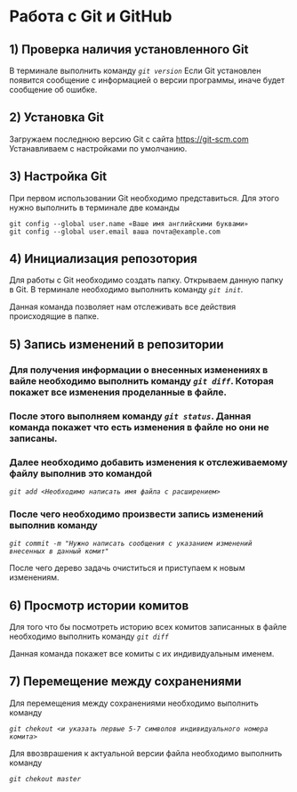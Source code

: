 # Работа с Git и GitHub

## 1) Проверка наличия установленного Git

В терминале выполнить команду *`git version`*
Если Git установлен появится сообщение с информацией о версии программы, иначе будет сообщение об ошибке.

## 2) Установка Git

Загружаем последнюю версию Git с сайта https://git-scm.com
Устанавливаем с настройками по умолчанию.

## 3) Настройка Git

При первом использовании Git необходимо представиться. Для этого нужно выполнить в терминале две команды
```
git config --global user.name «Ваше имя английскими буквами»
git config --global user.email ваша почта@example.com
```

## 4) Инициализация репозотория

Для работы с Git необходимо создать папку.
Открываем данную папку в Git. В терминале необходимо выполнить команду *`git init`*. 

Данная команда позволяет нам отслеживать все действия происходящие в папке.

## 5) Запись изменений в репозитории

### Для получения информации о внесенных изменениях в вайле необходимо выполнить команду *`git diff`*. Которая покажет все изменения проделанные в файле.

### После этого выполняем команду *`git status`*. Данная команда покажет что есть изменения в файле но они не записаны.

### Далее необходимо добавить изменения к отслеживаемому файлу выполнив это командой 
*`git add <Необходимо написать имя файла с расширением>`*

### После чего необходимо произвести запись изменений выполнив команду 

*`git commit -m "Нужно написать сообщения с указанием изменений внесенных в данный комит"`*

После чего дерево задачь очиститься и приступаем к новым изменениям.


## 6) Просмотр истории комитов

Для того что бы посмотреть историю всех комитов записанных в файле необходимо выполнить команду *`git diff`*

Данная команда покажет все комиты с их индивидуальным именем.

## 7) Перемещение между сохранениями

Для перемещения между сохранениями необходимо выполнить команду

*`git chekout <и указать первые 5-7 символов индивидуального номера комита>`*

Для ввозврашения к актуальной версии файла необходимо выполнить команду

*`git chekout master`*